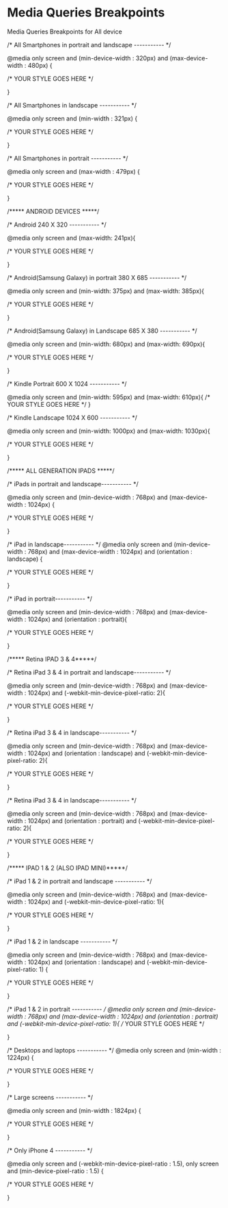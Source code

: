 Media Queries Breakpoints
=========================

Media Queries Breakpoints for All device 


/* All Smartphones in portrait and landscape ----------- */

@media only screen 
and (min-device-width : 320px) 
and (max-device-width : 480px) {

/* YOUR STYLE GOES HERE */

}

/* All Smartphones in landscape ----------- */

@media only screen 
and (min-width : 321px) {

/* YOUR STYLE GOES HERE */

}

/* All Smartphones in portrait ----------- */

@media only screen 
and (max-width : 479px) {

/* YOUR STYLE GOES HERE */

}

/***** ANDROID DEVICES *****/


/* Android 240 X 320 ----------- */

@media only screen
and (max-width: 241px){

/* YOUR STYLE GOES HERE */

}

/* Android(Samsung Galaxy) in portrait 380 X 685 ----------- */

@media only screen
and (min-width: 375px)
and (max-width: 385px){

/* YOUR STYLE GOES HERE */

}

/* Android(Samsung Galaxy) in Landscape 685 X  380 ----------- */

@media only screen
and (min-width: 680px)
and (max-width: 690px){

/* YOUR STYLE GOES HERE */

}

/* Kindle Portrait 600 X 1024 ----------- */

@media only screen
and (min-width: 595px)
and (max-width: 610px){
/* YOUR STYLE GOES HERE */
}

/* Kindle Landscape 1024 X 600 ----------- */

@media only screen
and (min-width: 1000px)
and (max-width: 1030px){

/* YOUR STYLE GOES HERE */

}

/***** ALL GENERATION IPADS *****/


/* iPads in portrait and landscape----------- */

@media only screen 
and (min-device-width : 768px) 
and (max-device-width : 1024px) {

/* YOUR STYLE GOES HERE */  

}

/* iPad in landscape----------- */
@media only screen 
and (min-device-width : 768px) 
and (max-device-width : 1024px) 
and (orientation : landscape) {

/* YOUR STYLE GOES HERE */

}

/* iPad in portrait----------- */

@media only screen 
and (min-device-width : 768px) 
and (max-device-width : 1024px) 
and (orientation : portrait){

/* YOUR STYLE GOES HERE */

}



/***** Retina IPAD 3 & 4*****/


/* Retina iPad 3 & 4 in portrait and landscape----------- */

@media only screen 
and (min-device-width : 768px) 
and (max-device-width : 1024px)
and (-webkit-min-device-pixel-ratio: 2){

/* YOUR STYLE GOES HERE */

}

/* Retina iPad 3 & 4 in landscape----------- */


@media only screen 
and (min-device-width : 768px) 
and (max-device-width : 1024px) 
and (orientation : landscape)
and (-webkit-min-device-pixel-ratio: 2){

/* YOUR STYLE GOES HERE */

}

/* Retina iPad 3 & 4 in landscape----------- */


@media only screen 
and (min-device-width : 768px) 
and (max-device-width : 1024px) 
and (orientation : portrait)
and (-webkit-min-device-pixel-ratio: 2){

/* YOUR STYLE GOES HERE */

}




/***** IPAD 1 & 2 (ALSO IPAD MINI)*****/


/* iPad 1 & 2 in portrait and landscape ----------- */

@media only screen 
and (min-device-width : 768px) 
and (max-device-width : 1024px) 
and (-webkit-min-device-pixel-ratio: 1){

/* YOUR STYLE GOES HERE */

}

/* iPad 1 & 2 in landscape ----------- */

@media only screen 
and (min-device-width : 768px) 
and (max-device-width : 1024px) 
and (orientation : landscape)
and (-webkit-min-device-pixel-ratio: 1)  {

/* YOUR STYLE GOES HERE */

}

/* iPad 1 & 2 in portrait ----------- */
@media only screen 
and (min-device-width : 768px) 
and (max-device-width : 1024px) 
and (orientation : portrait) 
and (-webkit-min-device-pixel-ratio: 1){
/* YOUR STYLE GOES HERE */

}

/* Desktops and laptops ----------- */
@media only screen 
and (min-width : 1224px) {

/* YOUR STYLE GOES HERE */

}

/* Large screens ----------- */

@media only screen 
and (min-width : 1824px) {

/* YOUR STYLE GOES HERE */

}

/* Only iPhone 4 ----------- */

@media
only screen and (-webkit-min-device-pixel-ratio : 1.5),
only screen and (min-device-pixel-ratio : 1.5) {

/* YOUR STYLE GOES HERE */

}
